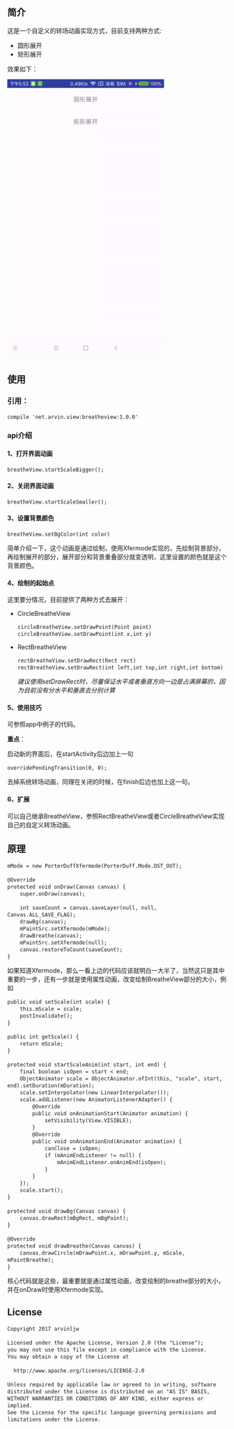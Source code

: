 ## 简介

这是一个自定义的转场动画实现方式，目前支持两种方式:

* 圆形展开
* 矩形展开

效果如下：

![](gif/bv_sample.gif)

## 使用

### 引用：

```
compile 'net.arvin.view:breatheview:1.0.0'
```

### api介绍

#### 1、打开界面动画

```
breatheView.startScaleBigger();
```

#### 2、关闭界面动画

```
breatheView.startScaleSmaller();
```

#### 3、设置背景颜色

```
breatheView.setBgColor(int color)
```

简单介绍一下，这个动画是通过绘制，使用Xfermode实现的，先绘制背景部分，再绘制展开的部分，展开部分和背景重叠部分就变透明，这里设置的颜色就是这个背景颜色。

#### 4、绘制的起始点

这里要分情况，目前提供了两种方式去展开：

* CircleBreatheView 
	
	
	```
	circleBreatheView.setDrawPoint(Point point)
	circleBreatheView.setDrawPoint(int x,int y)
	```
	
* RectBreatheView

	```
	rectBreatheView.setDrawRect(Rect rect)
	rectBreatheView.setDrawRect(int left,int top,int right,int bottom)
	```
	
	*建议使用setDrawRect时，尽量保证水平或者垂直方向一边是占满屏幕的，因为目前没有分水平和垂直去分别计算*
	
#### 5、使用技巧

可参照app中例子的代码。

**重点**：

启动新的界面后，在startActivity后边加上一句

```
overridePendingTransition(0, 0);
```

去掉系统转场动画，同理在关闭的时候，在finish后边也加上这一句。

#### 6、扩展

可以自己继承BreatheView，参照RectBreatheView或者CircleBreatheView实现自己的自定义转场动画。

## 原理


```
mMode = new PorterDuffXfermode(PorterDuff.Mode.DST_OUT);

@Override
protected void onDraw(Canvas canvas) {
    super.onDraw(canvas);

    int saveCount = canvas.saveLayer(null, null, Canvas.ALL_SAVE_FLAG);
    drawBg(canvas);
    mPaintSrc.setXfermode(mMode);
    drawBreathe(canvas);
    mPaintSrc.setXfermode(null);
    canvas.restoreToCount(saveCount);
}
```

如果知道Xfermode，那么一看上边的代码应该就明白一大半了，当然这只是其中重要的一步，还有一步就是使用属性动画，改变绘制BreatheView部分的大小，例如

```
public void setScale(int scale) {
    this.mScale = scale;
    postInvalidate();
}

public int getScale() {
    return mScale;
}

protected void startScaleAnim(int start, int end) {
    final boolean isOpen = start < end;
    ObjectAnimator scale = ObjectAnimator.ofInt(this, "scale", start, end).setDuration(mDuration);
    scale.setInterpolator(new LinearInterpolator());
    scale.addListener(new AnimatorListenerAdapter() {
        @Override
        public void onAnimationStart(Animator animation) {
            setVisibility(View.VISIBLE);
        }
        @Override
        public void onAnimationEnd(Animator animation) {
            canClose = isOpen;
            if (mAnimEndListener != null) {
                mAnimEndListener.onAnimEnd(isOpen);
            }
        }
    });
    scale.start();
}

protected void drawBg(Canvas canvas) {
    canvas.drawRect(mBgRect, mBgPaint);
}

@Override
protected void drawBreathe(Canvas canvas) {
    canvas.drawCircle(mDrawPoint.x, mDrawPoint.y, mScale, mPaintBreathe);
}
```

核心代码就是这些，最重要就是通过属性动画，改变绘制的breathe部分的大小，并在onDraw时使用Xfermode实现。

## License

```
Copyright 2017 arvinljw

Licensed under the Apache License, Version 2.0 (the "License");
you may not use this file except in compliance with the License.
You may obtain a copy of the License at

  http://www.apache.org/licenses/LICENSE-2.0

Unless required by applicable law or agreed to in writing, software
distributed under the License is distributed on an "AS IS" BASIS,
WITHOUT WARRANTIES OR CONDITIONS OF ANY KIND, either express or implied.
See the License for the specific language governing permissions and
limitations under the License.
```

